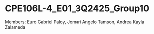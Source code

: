 # CPE106L-4_E01_3Q2425_Group10

Members: Euro Gabriel Paloy, Jomari Angelo Tamson, Andrea Kayla Zalameda
